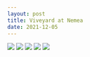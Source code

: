 ```yaml
---
layout: post
title: Viveyard at Nemea
date: 2021-12-05
---
```


![](/photos/20211205/1.jpeg)
![](/photos/20211205/2.jpeg)
![](/photos/20211205/3.jpeg)
![](/photos/20211205/4.jpeg)
![](/photos/20211205/5.jpeg)